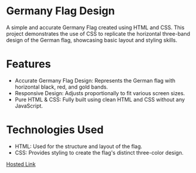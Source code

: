 # Germany Flag Design
A simple and accurate Germany Flag created using HTML and CSS. This project demonstrates the use of CSS to replicate the horizontal three-band design of the German flag, showcasing basic layout and styling skills.

# Features
- Accurate Germany Flag Design: Represents the German flag with horizontal black, red, and gold bands.
- Responsive Design: Adjusts proportionally to fit various screen sizes.
- Pure HTML & CSS: Fully built using clean HTML and CSS without any JavaScript.
  
# Technologies Used
- HTML: Used for the structure and layout of the flag.
- CSS: Provides styling to create the flag's distinct three-color design.

[Hosted Link](https://kirthanaa05.github.io/Germany-Flag/)
